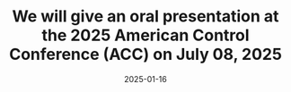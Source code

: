 ---
title: We will give an oral presentation at the 2025 American Control Conference (ACC) on July 08, 2025
summary: ''
date: 2025-01-16

# Featured image
# Place an image named `featured.jpg/png` in this page's folder and customize its options here.
# image:
#   caption: 'Image credit: [**Unsplash**](https://unsplash.com)'

authors:
  - admin

tags:
  - Talk
---